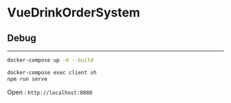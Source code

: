 # VueDrinkOrderSystem

## Debug

---

```bash
docker-compose up -d --build
```

```bash
docker-compose exec client sh
npm run serve
```

Open : `http://localhost:8080`
